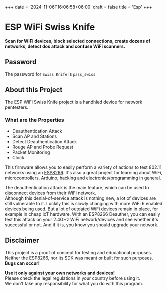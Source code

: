 +++
date = '2024-11-06T16:06:58+06:00'
draft = false 
title = 'Esp'
+++

# ESP WiFi Swiss Knife

**Scan for WiFi devices, block selected connections, create dozens of networks, detect dos attack and confuse WiFi scanners.**

## Password

The password for `Swiss Knife` is `pass_swiss`

## About this Project
The ESP WiFi Swiss Knife project is a handhled device for network pentesters.

### What are the Properties

- Deauthentication Attack
- Scan AP and Stations
- Detect Deauthentication Attack
- Rouge AP and Probe Request
- Packet Monitoring
- Clock

This firmware allows you to easily perform a variety of actions to test 802.11 networks using an [ESP8266](https://www.espressif.com/en/products/socs/esp8266). It's also a great project for learning about WiFi, microcontrollers, Arduino, hacking and electronics/programming in general.  

The deauthentication attack is the main feature, which can be used to disconnect devices from their WiFi network.  
Although this denial-of-service attack is nothing new, a lot of devices are still vulnerable to it. Luckily this is slowly changing with more WiFi 6 enabled devices being used. But a lot of outdated WiFi devices remain in place, for example in cheap IoT hardware.
With an ESP8266 Deauther, you can easily test this attack on your 2.4GHz WiFi network/devices and see whether it's successful or not. And if it is, you know you should upgrade your network.

## Disclaimer

This project is a proof of concept for testing and educational purposes.  
Neither the ESP8266, nor its SDK was meant or built for such purposes. **Bugs can occur!**  

**Use it only against your own networks and devices!**  
Please check the legal regulations in your country before using it.  
We don't take any responsibility for what you do with this program.  

